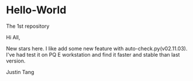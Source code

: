 # Hello-World
The 1st repository

Hi All, 

New stars here. I like add some new feature with auto-check.py(v02.11.03). 
I've had test it on PQ E workstation and find it faster and stable than last version.

Justin Tang
